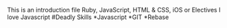 This is an introduction file
Ruby, JavaScript, HTML & CSS, iOS or Electives
I love Javascript
#Deadly Skills
*Javascript
*GIT
*Rebase
